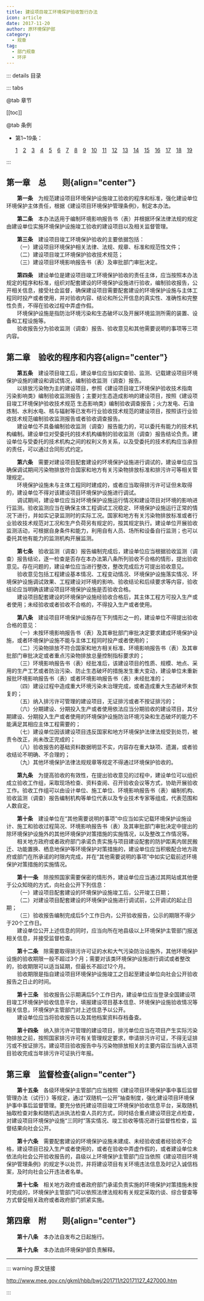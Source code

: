 ```yaml
---
title: 建设项目竣工环境保护验收暂行办法
icon: article
date: 2017-11-20
author: 原环境保护部
category:
  - 规章
tag:
  - 部门规章
  - 环评
---
```


::: details 目录

::: tabs

@tab 章节

[[toc]]

@tab 条例

- 第1~19条：
  
  [1](#t1)&emsp;[2](#t2)&emsp;[3](#t3)&emsp;[4](#t4)&emsp;[5](#t5)&emsp;[6](#t6)&emsp;[7](#t7)&emsp;[8](#t8)&emsp;[9](#t9)&emsp;[10](#t10)&emsp;[11](#t11)&emsp;[12](#t12)&emsp;[13](#t13)&emsp;[14](#t14)&emsp;[15](#t15)&emsp;[16](#t16)&emsp;[17](#t17)&emsp;[18](#t18)&emsp;[19](#t19)

:::

## 第一章&emsp;总&emsp;&emsp;则{align="center"}

<p id="t1">&emsp;&emsp;<b>第一条</b>&emsp;为规范建设项目环境保护设施竣工验收的程序和标准，强化建设单位环境保护主体责任，根据《建设项目环境保护管理条例》，制定本办法。</p>
<p id="t2">&emsp;&emsp;<b>第二条</b>&emsp;本办法适用于编制环境影响报告书（表）并根据环保法律法规的规定由建设单位实施环境保护设施竣工验收的建设项目以及相关监督管理。</p>
<p id="t3">&emsp;&emsp;<b>第三条</b>&emsp;建设项目竣工环境保护验收的主要依据包括：<br>
&emsp;&emsp;（一）建设项目环境保护相关法律、法规、规章、标准和规范性文件；<br>
&emsp;&emsp;（二）建设项目竣工环境保护验收技术规范；<br>
&emsp;&emsp;（三）建设项目环境影响报告书（表）及审批部门审批决定。</p>
<p id="t4">&emsp;&emsp;<b>第四条</b>&emsp;建设单位是建设项目竣工环境保护验收的责任主体，应当按照本办法规定的程序和标准，组织对配套建设的环境保护设施进行验收，编制验收报告，公开相关信息，接受社会监督，确保建设项目需要配套建设的环境保护设施与主体工程同时投产或者使用，并对验收内容、结论和所公开信息的真实性、准确性和完整性负责，不得在验收过程中弄虚作假。<br>
&emsp;&emsp;环境保护设施是指防治环境污染和生态破坏以及开展环境监测所需的装置、设备和工程设施等。<br>
&emsp;&emsp;验收报告分为验收监测（调查）报告、验收意见和其他需要说明的事项等三项内容。</p>

## 第二章&emsp;验收的程序和内容{align="center"}

<p id="t5">&emsp;&emsp;<b>第五条</b>&emsp;建设项目竣工后，建设单位应当如实查验、监测、记载建设项目环境保护设施的建设和调试情况，编制验收监测（调查）报告。<br>
&emsp;&emsp;以排放污染物为主的建设项目，参照《建设项目竣工环境保护验收技术指南 污染影响类》编制验收监测报告；主要对生态造成影响的建设项目，按照《建设项目竣工环境保护验收技术规范 生态影响类》编制验收调查报告；火力发电、石油炼制、水利水电、核与辐射等已发布行业验收技术规范的建设项目，按照该行业验收技术规范编制验收监测报告或者验收调查报告。<br>
&emsp;&emsp;建设单位不具备编制验收监测（调查）报告能力的，可以委托有能力的技术机构编制。建设单位对受委托的技术机构编制的验收监测（调查）报告结论负责。建设单位与受委托的技术机构之间的权利义务关系，以及受委托的技术机构应当承担的责任，可以通过合同形式约定。</p>
<p id="t6">&emsp;&emsp;<b>第六条</b>&emsp;需要对建设项目配套建设的环境保护设施进行调试的，建设单位应当确保调试期间污染物排放符合国家和地方有关污染物排放标准和排污许可等相关管理规定。<br>
&emsp;&emsp;环境保护设施未与主体工程同时建成的，或者应当取得排污许可证但未取得的，建设单位不得对该建设项目环境保护设施进行调试。<br>
&emsp;&emsp;调试期间，建设单位应当对环境保护设施运行情况和建设项目对环境的影响进行监测。验收监测应当在确保主体工程调试工况稳定、环境保护设施运行正常的情况下进行，并如实记录监测时的实际工况。国家和地方有关污染物排放标准或者行业验收技术规范对工况和生产负荷另有规定的，按其规定执行。建设单位开展验收监测活动，可根据自身条件和能力，利用自有人员、场所和设备自行监测；也可以委托其他有能力的监测机构开展监测。</p>
<p id="t7">&emsp;&emsp;<b>第七条</b>&emsp;验收监测（调查）报告编制完成后，建设单位应当根据验收监测（调查）报告结论，逐一检查是否存在本办法第八条所列验收不合格的情形，提出验收意见。存在问题的，建设单位应当进行整改，整改完成后方可提出验收意见。<br>
&emsp;&emsp;验收意见包括工程建设基本情况、工程变动情况、环境保护设施落实情况、环境保护设施调试效果、工程建设对环境的影响、验收结论和后续要求等内容，验收结论应当明确该建设项目环境保护设施是否验收合格。<br>
&emsp;&emsp;建设项目配套建设的环境保护设施经验收合格后，其主体工程方可投入生产或者使用；未经验收或者验收不合格的，不得投入生产或者使用。</p>
<p id="t8">&emsp;&emsp;<b>第八条</b>&emsp;建设项目环境保护设施存在下列情形之一的，建设单位不得提出验收合格的意见：<br>
&emsp;&emsp;（一）未按环境影响报告书（表）及其审批部门审批决定要求建成环境保护设施，或者环境保护设施不能与主体工程同时投产或者使用的；<br>
&emsp;&emsp;（二）污染物排放不符合国家和地方相关标准、环境影响报告书（表）及其审批部门审批决定或者重点污染物排放总量控制指标要求的；<br>
&emsp;&emsp;（三）环境影响报告书（表）经批准后，该建设项目的性质、规模、地点、采用的生产工艺或者防治污染、防止生态破坏的措施发生重大变动，建设单位未重新报批环境影响报告书（表）或者环境影响报告书（表）未经批准的；<br>
&emsp;&emsp;（四）建设过程中造成重大环境污染未治理完成，或者造成重大生态破坏未恢复的；<br>
&emsp;&emsp;（五）纳入排污许可管理的建设项目，无证排污或者不按证排污的；<br>
&emsp;&emsp;（六）分期建设、分期投入生产或者使用依法应当分期验收的建设项目，其分期建设、分期投入生产或者使用的环境保护设施防治环境污染和生态破坏的能力不能满足其相应主体工程需要的；<br>
&emsp;&emsp;（七）建设单位因该建设项目违反国家和地方环境保护法律法规受到处罚，被责令改正，尚未改正完成的；<br>
&emsp;&emsp;（八）验收报告的基础资料数据明显不实，内容存在重大缺项、遗漏，或者验收结论不明确、不合理的；<br>
&emsp;&emsp;（九）其他环境保护法律法规规章等规定不得通过环境保护验收的。</p>
<p id="t9">&emsp;&emsp;<b>第九条</b>&emsp;为提高验收的有效性，在提出验收意见的过程中，建设单位可以组织成立验收工作组，采取现场检查、资料查阅、召开验收会议等方式，协助开展验收工作。验收工作组可以由设计单位、施工单位、环境影响报告书（表）编制机构、验收监测（调查）报告编制机构等单位代表以及专业技术专家等组成，代表范围和人数自定。</p>
<p id="t10">&emsp;&emsp;<b>第十条</b>&emsp;建设单位在“其他需要说明的事项”中应当如实记载环境保护设施设计、施工和验收过程简况、环境影响报告书（表）及其审批部门审批决定中提出的除环境保护设施外的其他环境保护对策措施的实施情况，以及整改工作情况等。<br>
&emsp;&emsp;相关地方政府或者政府部门承诺负责实施与项目建设配套的防护距离内居民搬迁、功能置换、栖息地保护等环境保护对策措施的，建设单位应当积极配合地方政府或部门在所承诺的时限内完成，并在“其他需要说明的事项”中如实记载前述环境保护对策措施的实施情况。</p>
<p id="t11">&emsp;&emsp;<b>第十一条</b>&emsp;除按照国家需要保密的情形外，建设单位应当通过其网站或其他便于公众知晓的方式，向社会公开下列信息：<br>
&emsp;&emsp;（一）建设项目配套建设的环境保护设施竣工后，公开竣工日期；<br>
&emsp;&emsp;（二）对建设项目配套建设的环境保护设施进行调试前，公开调试的起止日期；<br>
&emsp;&emsp;（三）验收报告编制完成后5个工作日内，公开验收报告，公示的期限不得少于20个工作日。<br>
&emsp;&emsp;建设单位公开上述信息的同时，应当向所在地县级以上环境保护主管部门报送相关信息，并接受监督检查。</p>
<p id="t12">&emsp;&emsp;<b>第十二条</b>&emsp;除需要取得排污许可证的水和大气污染防治设施外，其他环境保护设施的验收期限一般不超过3个月；需要对该类环境保护设施进行调试或者整改的，验收期限可以适当延期，但最长不超过12个月。<br>
&emsp;&emsp;验收期限是指自建设项目环境保护设施竣工之日起至建设单位向社会公开验收报告之日止的时间。</p>
<p id="t13">&emsp;&emsp;<b>第十三条</b>&emsp;验收报告公示期满后5个工作日内，建设单位应当登录全国建设项目竣工环境保护验收信息平台，填报建设项目基本信息、环境保护设施验收情况等相关信息，环境保护主管部门对上述信息予以公开。<br>
&emsp;&emsp;建设单位应当将验收报告以及其他档案资料存档备查。</p>
<p id="t14">&emsp;&emsp;<b>第十四条</b>&emsp;纳入排污许可管理的建设项目，排污单位应当在项目产生实际污染物排放之前，按照国家排污许可有关管理规定要求，申请排污许可证，不得无证排污或不按证排污。建设项目验收报告中与污染物排放相关的主要内容应当纳入该项目验收完成当年排污许可证执行年报。</p>

## 第三章&emsp;监督检查{align="center"}

<p id="t15">&emsp;&emsp;<b>第十五条</b>&emsp;各级环境保护主管部门应当按照《建设项目环境保护事中事后监督管理办法（试行）》等规定，通过“双随机一公开”抽查制度，强化建设项目环境保护事中事后监督管理。要充分依托建设项目竣工环境保护验收信息平台，采取随机抽取检查对象和随机选派执法检查人员的方式，同时结合重点建设项目定点检查，对建设项目环境保护设施“三同时”落实情况、竣工验收等情况进行监督性检查，监督结果向社会公开。</p>
<p id="t16">&emsp;&emsp;<b>第十六条</b>&emsp;需要配套建设的环境保护设施未建成、未经验收或者经验收不合格，建设项目已投入生产或者使用的，或者在验收中弄虚作假的，或者建设单位未依法向社会公开验收报告的，县级以上环境保护主管部门应当依照《建设项目环境保护管理条例》的规定予以处罚，并将建设项目有关环境违法信息及时记入诚信档案，及时向社会公开违法者名单。</p>
<p id="t17">&emsp;&emsp;<b>第十七条</b>&emsp;相关地方政府或者政府部门承诺负责实施的环境保护对策措施未按时完成的，环境保护主管部门可以依照法律法规和有关规定采取约谈、综合督查等方式督促相关政府或者政府部门抓紧实施。</p>

## 第四章&emsp;附&emsp;&emsp;则{align="center"}

<p id="t18">&emsp;&emsp;<b>第十八条</b>&emsp;本办法自发布之日起施行。</p>
<p id="t19">&emsp;&emsp;<b>第十九条</b>&emsp;本办法由环境保护部负责解释。</p>

---

::: warning 原文链接

<http://www.mee.gov.cn/gkml/hbb/bwj/201711/t20171127_427000.htm>

:::